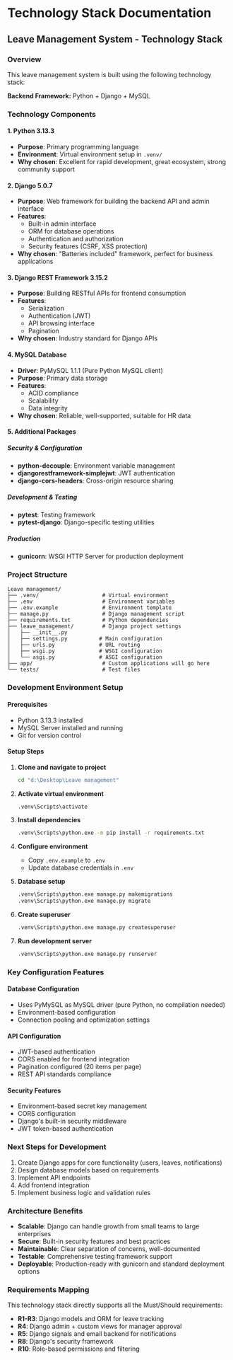 # Technology Stack Documentation

## Leave Management System - Technology Stack

### Overview
This leave management system is built using the following technology stack:

**Backend Framework:** Python + Django + MySQL

### Technology Components

#### 1. **Python 3.13.3**
- **Purpose**: Primary programming language
- **Environment**: Virtual environment setup in `.venv/`
- **Why chosen**: Excellent for rapid development, great ecosystem, strong community support

#### 2. **Django 5.0.7**
- **Purpose**: Web framework for building the backend API and admin interface
- **Features**: 
  - Built-in admin interface
  - ORM for database operations
  - Authentication and authorization
  - Security features (CSRF, XSS protection)
- **Why chosen**: "Batteries included" framework, perfect for business applications

#### 3. **Django REST Framework 3.15.2**
- **Purpose**: Building RESTful APIs for frontend consumption
- **Features**:
  - Serialization
  - Authentication (JWT)
  - API browsing interface
  - Pagination
- **Why chosen**: Industry standard for Django APIs

#### 4. **MySQL Database**
- **Driver**: PyMySQL 1.1.1 (Pure Python MySQL client)
- **Purpose**: Primary data storage
- **Features**:
  - ACID compliance
  - Scalability
  - Data integrity
- **Why chosen**: Reliable, well-supported, suitable for HR data

#### 5. **Additional Packages**

##### Security & Configuration
- **python-decouple**: Environment variable management
- **djangorestframework-simplejwt**: JWT authentication
- **django-cors-headers**: Cross-origin resource sharing

##### Development & Testing
- **pytest**: Testing framework
- **pytest-django**: Django-specific testing utilities

##### Production
- **gunicorn**: WSGI HTTP Server for production deployment

### Project Structure
```
Leave management/
├── .venv/                    # Virtual environment
├── .env                      # Environment variables
├── .env.example              # Environment template
├── manage.py                 # Django management script
├── requirements.txt          # Python dependencies
├── leave_management/         # Django project settings
│   ├── __init__.py
│   ├── settings.py          # Main configuration
│   ├── urls.py              # URL routing
│   ├── wsgi.py              # WSGI configuration
│   └── asgi.py              # ASGI configuration
├── app/                      # Custom applications will go here
└── tests/                    # Test files
```

### Development Environment Setup

#### Prerequisites
- Python 3.13.3 installed
- MySQL Server installed and running
- Git for version control

#### Setup Steps
1. **Clone and navigate to project**
   ```bash
   cd "d:\Desktop\Leave management"
   ```

2. **Activate virtual environment**
   ```bash
   .venv\Scripts\activate
   ```

3. **Install dependencies**
   ```bash
   .venv\Scripts\python.exe -m pip install -r requirements.txt
   ```

4. **Configure environment**
   - Copy `.env.example` to `.env`
   - Update database credentials in `.env`

5. **Database setup**
   ```bash
   .venv\Scripts\python.exe manage.py makemigrations
   .venv\Scripts\python.exe manage.py migrate
   ```

6. **Create superuser**
   ```bash
   .venv\Scripts\python.exe manage.py createsuperuser
   ```

7. **Run development server**
   ```bash
   .venv\Scripts\python.exe manage.py runserver
   ```

### Key Configuration Features

#### Database Configuration
- Uses PyMySQL as MySQL driver (pure Python, no compilation needed)
- Environment-based configuration
- Connection pooling and optimization settings

#### API Configuration
- JWT-based authentication
- CORS enabled for frontend integration
- Pagination configured (20 items per page)
- REST API standards compliance

#### Security Features
- Environment-based secret key management
- CORS configuration
- Django's built-in security middleware
- JWT token-based authentication

### Next Steps for Development
1. Create Django apps for core functionality (users, leaves, notifications)
2. Design database models based on requirements
3. Implement API endpoints
4. Add frontend integration
5. Implement business logic and validation rules

### Architecture Benefits
- **Scalable**: Django can handle growth from small teams to large enterprises
- **Secure**: Built-in security features and best practices
- **Maintainable**: Clear separation of concerns, well-documented
- **Testable**: Comprehensive testing framework support
- **Deployable**: Production-ready with gunicorn and standard deployment options

### Requirements Mapping
This technology stack directly supports all the Must/Should requirements:
- **R1-R3**: Django models and ORM for leave tracking
- **R4**: Django admin + custom views for manager approval
- **R5**: Django signals and email backend for notifications
- **R8**: Django's security framework
- **R10**: Role-based permissions and filtering